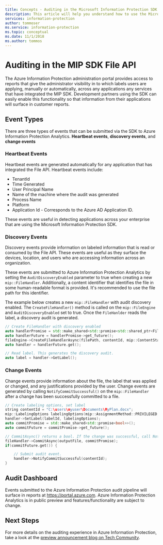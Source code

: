 ```yaml
---
title: Concepts - Auditing in the Microsoft Information Protection SDK File API
description: This article will help you understand how to use the Microsoft Information Protection SDK to submit File API auditing events to Azure Information Protection Analytics.
services: information-protection
author: tommoser
ms.service: information-protection
ms.topic: conceptual
ms.date: 11/1/2018
ms.author: tommos
---
```


# Auditing in the MIP SDK File API

The Azure Information Protection administration portal provides access to reports that give the administrator visibility in to which labels users are applying, manually or automatically, across any applications any services that have integrated the MIP SDK. Development partners using the SDK can easily enable this functionality so that information from their applications will surface in customer reports.

## Event Types

There are three types of events that can be submitted via the SDK to Azure Information Protection Analytics. **Heartbeat events**, **discovery events**, and **change events**

### Heartbeat Events

Heartbeat events are generated automatically for any application that has integrated the File API. Heartbeat events include:

* TenantId
* Time Generated
* User Principal Name
* Name of the machine where the audit was generated
* Process Name
* Platform
* Application Id - Corresponds to the Azure AD Application ID.

These events are useful in detecting applications across your enterprise that are using the Microsoft Information Protection SDK.

### Discovery Events

Discovery events provide information on labeled information that is read or consumed by the File API. These events are useful as they surface the devices, location, and users who are accessing information across an organization.

These events are submitted to Azure Information Protection Analytics by setting the `AuditDiscoveryEnabled` parameter to true when creating a new `mip::FileHandler`. Additionally, a content identifier that identifies the file in some human-readable format is provided. It's recommended to use the file path for this identifier.

The example below creates a new `mip::FileHandler` with audit discovery enabled. The `CreateFileHandler()` method is called on the `mip::FileEngine` and `AuditDiscoveryEnabled` set to true. Once the `FileHanlder` reads the label, a discovery audit is generated.

```cpp
// Create FileHandler with discovery enabled
auto handlerPromise = std::make_shared<std::promise<std::shared_ptr<FileHandler>>>();
auto handlerFuture = handlerPromise->get_future();
fileEngine->CreateFileHandlerAsync(filePath, contentId, mip::ContentState::REST, true /*AuditDiscoveryEnabled*/, make_shared<FileHandlerObserver>(), createFileHandlerPromise);
auto handler = handlerFuture.get();

// Read label. This generates the discovery audit.
auto label = handler->GetLabel();
```

### Change Events

Change events provide information about the file, the label that was applied or changed, and any justifications provided by the user. Change events are generated by calling `NotifyCommitSuccessful()` on the `mip::FileHandler` after a change has been successfully committed to a file.

```cpp
// Create labeling options, set label
string contentId = "C:\users\myuser\Documents\MyPlan.docx";
mip::LabelingOptions labelingOptions(mip::AssignmentMethod::PRIVILEGED, mip::ActionSource::MANUAL);
handler->SetLabel(labelId, labelingOptions);
auto commitPromise = std::make_shared<std::promise<bool>>();
auto commitFuture = commitPromise->get_future();

// CommitAsync() returns a bool. If the change was successful, call NotifyCommitSuccessful().
fileHandler->CommitAsync(outputFile, commitPromise);
if(commitFuture.get()) {

    // Submit audit event.
    handler->NotifyCommitSuccessful(contentId);
}
```

## Audit Dashboard

Events submitted to the Azure Information Protection audit pipeline will surface in reports at https://portal.azure.com. Azure Information Protection Analytics is in public preview and features/functionality are subject to change.

## Next Steps

For more details on the auditing experience in Azure Information Protection, take a look at the [preview announcement blog on Tech Community](https://techcommunity.microsoft.com/t5/Azure-Information-Protection/Data-discovery-reporting-and-analytics-for-all-your-data-with/ba-p/253854).
